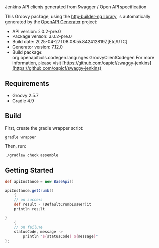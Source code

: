 # 

Jenkins API clients generated from Swagger / Open API specification

This Groovy package, using the [http-builder-ng library](https://http-builder-ng.github.io/http-builder-ng/), is automatically generated by the [OpenAPI Generator](https://openapi-generator.tech) project:

- API version: 3.0.2-pre.0
- Package version: 3.0.2-pre.0
- Build date: 2025-04-27T08:08:55.842412819Z[Etc/UTC]
- Generator version: 7.12.0
- Build package: org.openapitools.codegen.languages.GroovyClientCodegen
For more information, please visit [https://github.com/oapicf/swaggy-jenkins](https://github.com/oapicf/swaggy-jenkins)

## Requirements

* Groovy 2.5.7
* Gradle 4.9

## Build

First, create the gradle wrapper script:

```
gradle wrapper
```

Then, run:

```
./gradlew check assemble
```

## Getting Started


```groovy
def apiInstance = new BaseApi()

apiInstance.getCrumb()
    {
    // on success
    def result = (DefaultCrumbIssuer)it
    println result
    
}
    {
    // on failure
    statusCode, message ->
        println "${statusCode} ${message}"
};
```

